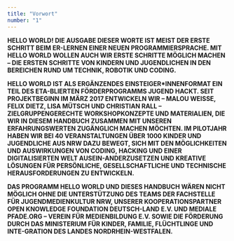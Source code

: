 ```yaml
---
title: "Vorwort"
number: "1"
---
```


**HELLO WORLD! DIE AUSGABE DIESER WORTE IST MEIST DER ERSTE SCHRITT BEIM ER-LERNEN EINER NEUEN PROGRAMMIERSPRACHE. 
MIT HELLO WORLD WOLLEN AUCH WIR ERSTE SCHRITTE MÖGLICH MACHEN – DIE ERSTEN SCHRITTE VON KINDERN UND JUGENDLICHEN IN DEN BEREICHEN RUND UM TECHNIK, ROBOTIK UND CODING.**

**HELLO WORLD IST ALS ERGÄNZENDES EINSTEIGER*INNENFORMAT EIN TEIL DES ETA-BLIERTEN FÖRDERPROGRAMMS JUGEND HACKT. SEIT PROJEKTBEGINN IM MÄRZ 2017 ENTWICKELN WIR – MALOU WEISSE, FELIX DIETZ, LISA MÜTSCH UND CHRISTIAN RALL – ZIELGRUPPENGERECHTE WORKSHOPKONZEPTE UND MATERIALIEN, DIE WIR IN DIESEM HANDBUCH ZUSAMMEN MIT UNSEREN ERFAHRUNGSWERTEN ZUGÄNGLICH MACHEN MÖCHTEN. IM PILOTJAHR HABEN WIR BEI 40 VERANSTALTUNGEN ÜBER 1000 KINDER UND JUGENDLICHE AUS NRW DAZU BEWEGT, SICH MIT DEN MÖGLICHKEITEN UND AUSWIRKUNGEN VON CODING, HACKING UND EINER DIGITALISIERTEN WELT AUSEIN-ANDERZUSETZEN UND KREATIVE LÖSUNGEN FÜR PERSÖNLICHE, GESELLSCHAFTLICHE UND TECHNISCHE HERAUSFORDERUNGEN ZU ENTWICKELN.**

**DAS PROGRAMM HELLO WORLD UND DIESES HANDBUCH WÄREN NICHT MÖGLICH OHNE DIE UNTERSTÜTZUNG DES TEAMS DER FACHSTELLE FÜR JUGENDMEDIENKULTUR NRW, UNSERER KOOPERATIONSPARTNER OPEN KNOWLEDGE FOUNDATION DEUTSCH-LAND E.V. UND MEDIALE PFADE.ORG – VEREIN FÜR MEDIENBILDUNG E.V. SOWIE DIE FÖRDERUNG DURCH DAS MINISTERIUM FÜR KINDER, FAMILIE, FLÜCHTLINGE UND INTE-GRATION DES LANDES NORDRHEIN-WESTFALEN.**